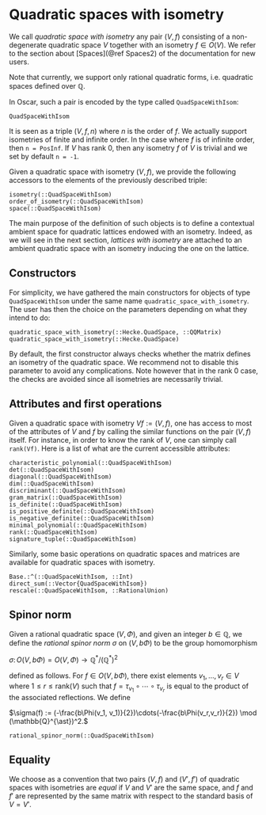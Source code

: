 # Quadratic spaces with isometry

We call *quadratic space with isometry* any pair $(V, f)$ consisting of a
non-degenerate quadratic space $V$ together with an isometry $f\in O(V)$.
We refer to the section about [Spaces](@ref Spaces2) of the documentation for
new users.

Note that currently, we support only rational quadratic forms, i.e.
quadratic spaces defined over $\mathbb{Q}$.

In Oscar, such a pair is encoded by the type called `QuadSpaceWithIsom`:

```@docs
QuadSpaceWithIsom
```

It is seen as a triple $(V, f, n)$ where $n$ is the order of $f$. We
actually support isometries of finite and infinite order. In the case where
$f$ is of infinite order, then `n = PosInf`. If $V$ has rank 0, then any
isometry $f$ of $V$ is trivial and we set by default `n = -1`.

Given a quadratic space with isometry $(V, f)$, we provide the following
accessors to the elements of the previously described triple:

```@docs
isometry(::QuadSpaceWithIsom)
order_of_isometry(::QuadSpaceWithIsom)
space(::QuadSpaceWithIsom)
```

The main purpose of the definition of such objects is to define a
contextual ambient space for quadratic lattices endowed with an isometry.
Indeed, as we will see in the next section, *lattices with isometry* are
attached to an ambient quadratic space with an isometry inducing the one on the
lattice.

## Constructors

For simplicity, we have gathered the main constructors for objects of type
`QuadSpaceWithIsom` under the same name `quadratic_space_with_isometry`. The
user has then the choice on the parameters depending on what they intend to do:

```@docs
quadratic_space_with_isometry(::Hecke.QuadSpace, ::QQMatrix)
quadratic_space_with_isometry(::Hecke.QuadSpace)
```

By default, the first constructor always checks whether the matrix defines
an isometry of the quadratic space. We recommend not to disable this parameter
to avoid any complications. Note however that in the rank 0 case, the checks
are avoided since all isometries are necessarily trivial.

## Attributes and first operations

Given a quadratic space with isometry $Vf := (V, f)$, one has access to
most of the attributes of $V$ and $f$ by calling the similar functions on the
pair $(V, f)$ itself. For instance, in order to know the rank of $V$, one can
simply call `rank(Vf)`. Here is a list of what are the current accessible
attributes:

```@docs
characteristic_polynomial(::QuadSpaceWithIsom)
det(::QuadSpaceWithIsom)
diagonal(::QuadSpaceWithIsom)
dim(::QuadSpaceWithIsom)
discriminant(::QuadSpaceWithIsom)
gram_matrix(::QuadSpaceWithIsom)
is_definite(::QuadSpaceWithIsom)
is_positive_definite(::QuadSpaceWithIsom)
is_negative_definite(::QuadSpaceWithIsom)
minimal_polynomial(::QuadSpaceWithIsom)
rank(::QuadSpaceWithIsom)
signature_tuple(::QuadSpaceWithIsom)
```

Similarly, some basic operations on quadratic spaces and matrices are available
for quadratic spaces with isometry.

```@docs
Base.:^(::QuadSpaceWithIsom, ::Int)
direct_sum(::Vector{QuadSpaceWithIsom})
rescale(::QuadSpaceWithIsom, ::RationalUnion)
```

## Spinor norm

Given a rational quadratic space $(V, \Phi)$, and given an integer
$b\in\mathbb{Q}$, we define the *rational spinor norm* $\sigma$ on $(V, b\Phi)$
to be the group homomorphism

$\sigma\colon O(V, b\Phi) = O(V, \Phi)\to \mathbb{Q}^\ast/(\mathbb{Q}^\ast)^2$

defined as follows. For $f\in O(V, b\Phi)$, there exist elements $v_1,\ldots,
v_r\in V$ where $1\leq r\leq \text{rank}(V)$ such that
$f = \tau_{v_1}\circ\cdots\circ \tau_{v_r}$ is equal to the product of the
associated reflections. We define

$\sigma(f) := (-\frac{b\Phi(v_1, v_1)}{2})\cdots(-\frac{b\Phi(v_r,v_r)}{2}) \mod (\mathbb{Q}^{\ast})^2.$

```@docs
rational_spinor_norm(::QuadSpaceWithIsom)
```

## Equality

We choose as a convention that two pairs $(V, f)$ and $(V', f')$ of quadratic
spaces with isometries are *equal* if $V$ and $V'$ are the same space, and $f$
and $f'$ are represented by the same matrix with respect to the standard basis
of $V = V'$.

